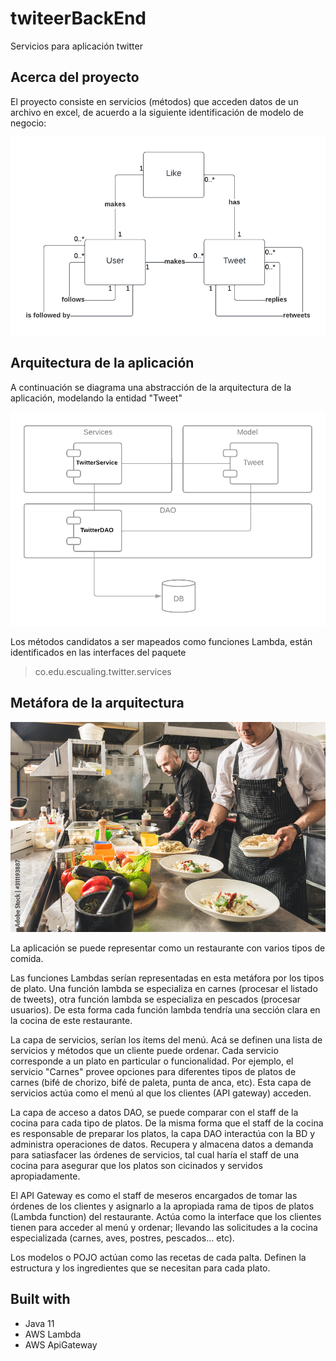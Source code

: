 # twiteerBackEnd
Servicios para aplicación twitter  






## Acerca del proyecto
El proyecto consiste en servicios (métodos) que acceden datos de un archivo en excel, de acuerdo a la siguiente identificación de modelo de negocio:

![alt text](https://github.com/Konstrictorman/twiteerBackEnd/blob/master/src/main/resources/Business%20model.png?raw=true)  


## Arquitectura de la aplicación
A continuación se diagrama una abstracción de la arquitectura de la aplicación, modelando la entidad "Tweet"

![alt text](https://github.com/Konstrictorman/twiteerBackEnd/blob/master/src/main/resources/Architecture.png?raw=true)

Los métodos candidatos a ser mapeados como funciones Lambda, están identificados en las interfaces del paquete

> co.edu.escualing.twitter.services


## Metáfora de la arquitectura

![alt text](https://github.com/Konstrictorman/twiteerBackEnd/blob/master/src/main/resources/Restaurant.jpeg?raw=true)  

La aplicación se puede representar como un restaurante con varios tipos de comida.  

Las funciones Lambdas serían representadas en esta metáfora por los tipos de plato.  Una función lambda se especializa en carnes (procesar el listado de tweets), otra función lambda se especializa en pescados (procesar usuarios).  De esta forma cada función lambda tendría una sección clara en la cocina de este restaurante.  

La capa de servicios, serían los ítems del menú.  Acá se definen una lista de servicios y métodos que un cliente puede ordenar.  Cada servicio corresponde a un plato en particular o funcionalidad.  Por ejemplo, el servicio "Carnes" provee opciones para diferentes tipos de platos de carnes (bifé de chorizo, bifé de paleta, punta de anca, etc).  Esta
capa de servicios actúa como el menú al que los clientes (API gateway) acceden.  

La capa de acceso a datos DAO, se puede comparar con el staff de la cocina para cada tipo de platos.  De la misma forma que el staff de la cocina es responsable de preparar los platos, la capa DAO interactúa con la BD y administra operaciones de datos.  Recupera y almacena datos a demanda para satiasfacer las órdenes de servicios, tal cual
haría el staff de una cocina para asegurar que los platos son cicinados y servidos apropiadamente.  

El API Gateway es como el staff de meseros encargados de tomar las órdenes de los clientes y asignarlo a la apropiada rama de tipos de platos (Lambda function) del restaurante.  Actúa como la interface que los clientes tienen para acceder al menú y ordenar; llevando las solicitudes a la cocina especializada (carnes, aves, postres, pescados... etc).  

Los modelos o POJO actúan como las recetas de cada palta.  Definen la estructura y los ingredientes que se necesitan para cada plato.



## Built with

- Java 11
- AWS Lambda
- AWS ApiGateway

